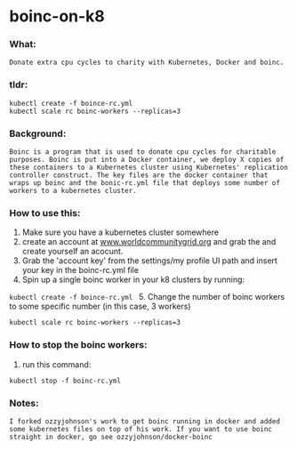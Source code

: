 boinc-on-k8
===========

### What:   
    Donate extra cpu cycles to charity with Kubernetes, Docker and boinc.

### tldr:
```
kubectl create -f boince-rc.yml 
kubectl scale rc boinc-workers --replicas=3
```

### Background:

    Boinc is a program that is used to donate cpu cycles for charitable purposes. Boinc is put into a Docker container, we deploy X copies of these containers to a Kubernetes cluster using Kubernetes' replication controller construct. The key files are the docker container that wraps up boinc and the bonic-rc.yml file that deploys some number of workers to a kubernetes cluster. 


### How to use this:

1. Make sure you have a kubernetes cluster somewhere
2. create an account at www.worldcommunitygrid.org and grab the and create yourself an acocunt. 
3. Grab the 'account key' from the settings/my profile UI path and insert your key in the boinc-rc.yml file
4. Spin up a single  boinc worker in your k8 clusters by running:

`kubectl create -f boince-rc.yml `
5. Change the number of boinc workers to some specific number (in this case, 3 workers)
 
`kubectl scale rc boinc-workers --replicas=3`
 
### How to stop the boinc workers:

1. run this command:
 
`kubectl stop -f boinc-rc.yml `




### Notes:

    I forked ozzyjohnson's work to get boinc running in docker and added some kubernetes files on top of his work. If you want to use boinc straight in docker, go see ozzyjohnson/docker-boinc

